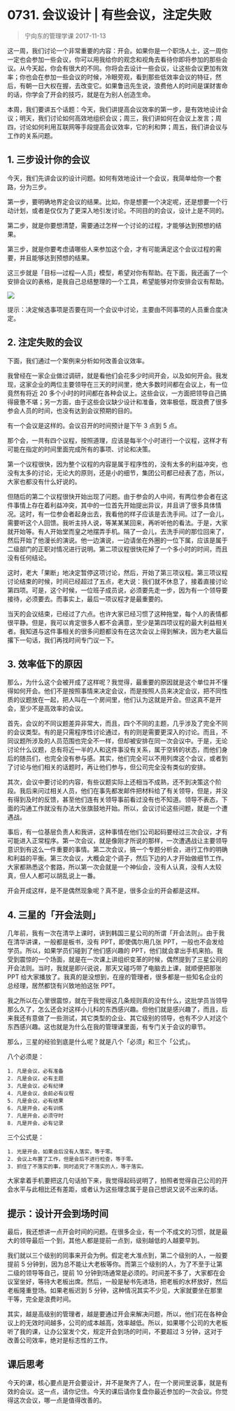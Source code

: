 # 0731. 会议设计 | 有些会议，注定失败
> 宁向东的管理学课
2017-11-13

这一周，我们讨论一个非常重要的内容：开会。如果你是一个职场人士，这一周你一定也会参加一些会议，你可以用我给你的观念和视角去看待你即将参加的那些会议。从今天起，你会有很大的不同。你将会去设计一些会议，让这些会议更加有效率；你也会在参加一些会议的时候，冷眼旁观，看到那些低效率会议的特征，然后，有朝一日大权在握，去改变它。如果鲁迅先生说，浪费他人的时间是谋财害命的话，你学会了开会的技巧，就是在为别人创造生命。

本周，我们要讲五个话题：今天，我们讲提高会议效率的第一步，是有效地设计会议；明天，我们讨论如何高效地组织会议；周三，我们讲如何在会议上发言；周四，讨论如何利用互联网等手段提高会议效率，它的利和弊；周五，我们讲会议与工作的关系问题。

## 1. 三步设计你的会议
今天，我们先讲会议的设计问题。如何有效地设计一个会议，我简单给你一个套路，分为三步。

第一步，要明确地界定会议的结果。比如，你是想要一个决定呢，还是想要一个行动计划，或者是仅仅为了更深入地引发讨论。不同目的的会议，设计上是不同的。

第二步，就是你要想清楚，需要通过怎样一个讨论的过程，才能够达到预想的结果。

第三步，就是你要考虑请哪些人来参加这个会，才有可能满足这个会议过程的需要，并且能够达到预想的结果。

这三步就是「目标—过程—人员」模型，希望对你有帮助。在下面，我还画了一个安排会议的表格，是我自己总结整理的一个工具，希望能够对你安排会议有帮助。

![](https://raw.githubusercontent.com/dalong0514/selfstudy/master/图片链接/宁向东/2019042.jpg)

提示：决定候选事项是否要在同一个会议中讨论，主要由不同事项的人员重合度决定。

## 2. 注定失败的会议
下面，我们通过一个案例来分析如何改善会议效率。

我曾经在一家企业做过调研，就是看他们会花多少时间开会，以及如何开会。我发现，这家企业的两位主要领导在三天的时间里，绝大多数时间都在会议上，有一位竟然有将近 20 多个小时的时间都在各种会议上。这些会议，一方面把领导自己搞得疲惫不堪；另一方面，由于这些会议缺少设计和准备，效率极低，既浪费了很多参会人员的时间，也没有达到会议预期的目的。

有一个会议是这样的。会议召开的时间预计是下午 3 点到 5 点。

那个会，一共有四个议程，按照道理，应该是每半个小时进行一个议程，这样才有可能在指定的时间里面完成所有的事项、讨论和决策。

第一个议程很快，因为整个议程的内容是属于程序性的，没有太多的利益冲突，也没有太多的讨论，无论大的原则，还是小的细节，集团公司都已经表了态，所以，大家也都没有什么好说的。

但随后的第二个议程很快开始出现了问题。由于参会的人中间，有两位参会者在这件事情上存在着利益冲突，其中的一位首先开始提出异议，并且讲了很多具体情况。这时，有一位参会者起身出去，我看他的样子应该是去洗手间。过了一会儿，需要听这个人回馈。我听主持人说，等某某某回来，再听听他的看法。于是，大家就开始等。有人开始堂而皇之地摆弄手机。隔了一会儿，去洗手间的那位回来了，然后开始了他漫长的演说。他一边演说，一边请坐在外圈的一位下属，应该是属于二级部门的正职对情况进行说明。第二项议程很快花掉了一个多小时的时间，而且没有任何结论。

这时，老大「果断」地决定暂停这项讨论，然后，开始了第三项议程。第三项议程讨论结束的时候，时间已经超过了五点，老大说：我们就不休息了，接着直接讨论第四项。可是，这个时候，一位班子成员说，必须要先走一步，因为有一个领导要接待，必须要去。而事实上，最后一项议程才是最重要的。

当天的会议结束，已经过了六点。也许大家已经习惯了这种拖堂，每个人的表情都很平静。但是，我可以肯定很多人都不会满意，至少是第四项议程的最大利益相关者。我知道与这件事相关的很多问题都没有在这次会议上得到解决，因为老大最后撂下一句话，我们再找时间专门议一下。

## 3. 效率低下的原因
那么，为什么这个会被开成了这样呢？我觉得，最重要的原因就是这个单位并不懂得如何开会。他们不是按照事情来决定会议，而是按照人员来决定会议，把不同性质的议题放在一起，把人叫在一个房间里，他们认为这就是开会。但这真不是开会，至少不是高效率的会议。

首先，会议的不同议题差异非常大，而且，四个不同的主题，几乎涉及了完全不同的会议类型。有的是只需程序性讨论通过，有的则是需要更深入的讨论。而且，不同议题所涉及的人员范围也完全不一样，但却被安排在同一次会议中。于是，无论讨论什么议题，总有将近一半的人和这件事没有关系，属于空转的状态，而他们身后的随员们，也完全没有参与感。其实，他们完全可以不用列席这个会议，或者到了讨论与他们相关的话题时，再让他们参与，但公司完全没有类似的安排。

其次，会议中要讨论的内容，有些议题实际上还相当不成熟，还不到决策这个阶段。我后来问过相关人员，他们在事先都发邮件把材料给了有关领导，但是，并没有得到及时的反馈，甚至他们连有关领导事前看过没有也不知道。领导不表态，下面的沟通工作就没有办法大张旗鼓地开始。所以，会议讨论这些问题，就是一个遭遇战。

事后，有一位基层负责人和我讲，这种事情在他们公司起码要经过三次会议，才有可能进入正常程序。第一次会议，就是像刚才所说的那样，一次遭遇战让主要领导意识到有这么一件重要的事情。第二次会议，搞一个专题分析会，进行工作的明确和利益的平衡。第三次会议，大概会定个调子，然后下边的人才开始做细节工作。大家都熟悉这个套路，所以第一次会就是一个神仙会，没有人认真，没有人太较真，但人人都可以胡乱说上一番。

开会开成这样，是不是偶然现象呢？真不是，很多企业的开会都是这样。

## 4. 三星的「开会法则」
几年前，我有一次在清华上课时，讲到韩国三星公司的所谓「开会法则」。由于我在清华讲课，一般都是板书，没有 PPT，即使偶尔用几张 PPT，一般也不会发给学员。所以，如果学员们碰到了他们感兴趣的 PPT，他们就会拿出手机来拍。我受到震惊的一个场面，就是在一次课上讲组织变革的时候，偶然提到了三星公司的开会法则。当时，我就是即兴说说，那天又碰巧带了电脑去上课，就顺便把那张 PPT 给大家播放了。我真的是没想到，在座的管理者，很多都是一些知名企业的总经理，居然都饶有兴致地拍这张 PPT。

我之所以在心里很震惊，就在于我觉得这几条规则真的没有什么，这批学员当领导那么久了，怎么还会对这样小儿科的东西感兴趣。但他们就是感兴趣了，而且，后来我还有意做了一些测试，其它类型的企业、其它级别的领导，也有不少人对这个东西感兴趣。这也就是为什么在我的管理课里面，有专门关于会议的章节。

那么，三星的经验到底是什么呢？就是八个「必须」和三个「公式」。

八个必须是：

```
1. 凡是会议，必有准备
2. 凡是会议，必有主题
3. 凡是会议，必有纪律
4. 凡是会议，会前必有议程
5. 凡是会议，必有结果
6. 凡是开会，必有训练
7. 凡是开会，必须守时
8. 凡是开会，必有记录
```

三个公式是：

```
1. 光是开会，如果会后没有人落实，等于零。
2. 会议上布置了工作，但是会后不进行检查，等于零。
3. 抓住了不落实的事，同时追究了不落实的人，等于落实。
```

大家拿着手机要把这几句话拍下来，我觉得起码说明了，拍照者觉得自己公司的开会水平与此相比还有差距，或者认为这些理念属于是自己想说又说不出来的话。

## 提示：设计开会到场时间

最后，我还想讲一点开会时间的问题。在很多企业，有一个不成文的习惯，就是最大的领导最后一个到，其他人都是提前一点到，级别越低的人越要早到。

我们就以三个级别的同事来开会为例。假定老大准点到，第二个级别的人，一般要提前 5 分钟到，因为总不能让大老板等你。而第三个级别的人，为了不至于让第二级的领导等自己，提前 10 分钟到场通常是必须的。时间差不多了，大家都在会议室坐好，等待大老板出席。然后，一般是秘书先进场，把老板的水杯放好，然后老板隆重登场。如果老板迟到 5 分钟，这种情况其实不少见，大家就要坐在那里干等，完全是浪费时间。

其实，越是高级别的管理者，越是要通过开会来解决问题，所以，他们花在各种会议上的无效时间越多，公司的成本越高，效率越低。所以，如果哪个公司的大老板听了我的课，让办公室发个文，规定开会到场的时间，不要超过 3 分钟，这对于改善公司效率，绝对是标志性的工作。

## 课后思考

今天的课，核心要点是开会要设计，并不是聚齐了人，在一个房间里说事，就是有效的会议。这一点，请你记住。今天的课后请你复盘你最近参加的一次会议。你觉得这次会议，哪一点是值得改善的。